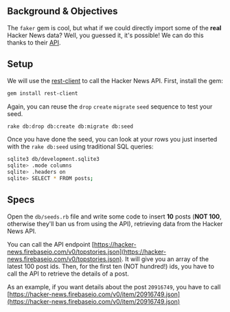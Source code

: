 ## Background & Objectives

The `faker` gem is cool, but what if we could directly import some of the **real** Hacker News data? Well, you guessed it, it's possible! We can do this thanks to their [API](https://github.com/HackerNews/API).

## Setup

We will use the [rest-client](https://github.com/rest-client/rest-client) to call the Hacker News API. First, install the gem:

```bash
gem install rest-client
```

Again, you can reuse the `drop` `create` `migrate` `seed` sequence to test your seed.

```bash
rake db:drop db:create db:migrate db:seed
```

Once you have done the seed, you can look at your rows you just inserted with the `rake db:seed` using traditional SQL queries:

```bash
sqlite3 db/development.sqlite3
sqlite> .mode columns
sqlite> .headers on
sqlite> SELECT * FROM posts;
```

## Specs

Open the `db/seeds.rb` file and write some code to insert **10** posts (**NOT 100**, otherwise they'll ban us from using the API), retrieving data from the Hacker News API.

You can call the API endpoint [https://hacker-news.firebaseio.com/v0/topstories.json](https://hacker-news.firebaseio.com/v0/topstories.json). It will give you an array of the latest 100 post ids. Then, for the first ten (NOT hundred!) ids, you have to call the API to retrieve the details of a post.

As an example, if you want details about the post `20916749`, you have to call [https://hacker-news.firebaseio.com/v0/item/20916749.json](https://hacker-news.firebaseio.com/v0/item/20916749.json)
